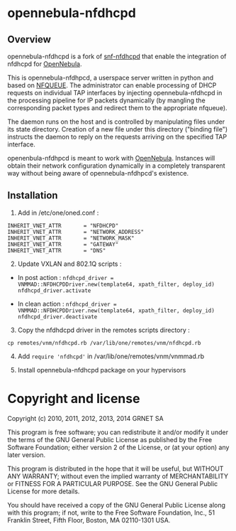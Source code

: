opennebula-nfdhcpd
==================

Overview
--------

opennebula-nfdhcpd is a fork of 
[snf-nfdhcpd](https://github.com/grnet/snf-nfdhcpd) that enable the integration
of nfdhcpd for [OpenNebula](https://github.com/grnet/snf-nfdhcpd).

This is opennebula-nfdhpcd, a userspace server written in python and based on
[NFQUEUE](https://www.wzdftpd.net/redmine/projects/nfqueue-bindings/wiki/). The
administrator can enable processing of DHCP requests on individual TAP 
interfaces by injecting opennebula-nfdhcpd in the processing pipeline for IP 
packets dynamically (by mangling the corresponding packet types and redirect them to the
appropriate nfqueue).

The daemon runs on the host and is controlled by manipulating files
under its state directory. Creation of a new file under this directory
("binding file") instructs the daemon to reply on the requests arriving
on the specified TAP interface.

openenbula-nfdhpcd is meant to work with [OpenNebula](http://opennebula.org).
Instances will obtain their network configuration dynamically in a completely transparent 
way without being aware of opennebula-nfdhpcd's existence.

Installation
------------

1. Add in /etc/one/oned.conf :

```
INHERIT_VNET_ATTR       = "NFDHCPD"
INHERIT_VNET_ATTR       = "NETWORK_ADDRESS"
INHERIT_VNET_ATTR       = "NETWORK_MASK"
INHERIT_VNET_ATTR       = "GATEWAY"
INHERIT_VNET_ATTR       = "DNS"
```

2. Update VXLAN and 802.1Q scripts :
  * In post action : 
  `nfdhcpd_driver = VNMMAD::NFDHCPDDriver.new(template64, xpath_filter, deploy_id)`
  `nfdhcpd_driver.activate`

  * In clean action :
  `nfdhcpd_driver = VNMMAD::NFDHCPDDriver.new(template64, xpath_filter, deploy_id)`
  `nfdhcpd_driver.deactivate`

3. Copy the nfdhdcpd driver in the remotes scripts directory :

`cp remotes/vnm/nfdhcpd.rb /var/lib/one/remotes/vnm/nfdhcpd.rb`

4. Add `require 'nfdhcpd'` in /var/lib/one/remotes/vnm/vnmmad.rb 

5. Install opennebula-nfdhcpd package on your hypervisors

Copyright and license
=====================

Copyright (c) 2010, 2011, 2012, 2013, 2014 GRNET SA

   This program is free software; you can redistribute it and/or modify
   it under the terms of the GNU General Public License as published by
   the Free Software Foundation; either version 2 of the License, or
   (at your option) any later version.

   This program is distributed in the hope that it will be useful,
   but WITHOUT ANY WARRANTY; without even the implied warranty of
   MERCHANTABILITY or FITNESS FOR A PARTICULAR PURPOSE.  See the
   GNU General Public License for more details.

   You should have received a copy of the GNU General Public License along
   with this program; if not, write to the Free Software Foundation, Inc.,
   51 Franklin Street, Fifth Floor, Boston, MA 02110-1301 USA.

